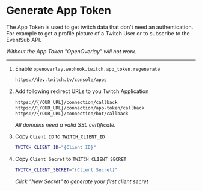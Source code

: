 # Generate App Token

The App Token is used to get twitch data that don't need an authentication.
For example to get a profile picture of a Twitch User or to subscribe to the EventSub API.

*Without the App Token "OpenOverlay" will not work.*

___

1. Enable `openoverlay.webhook.twitch.app_token.regenerate`
   ```bash 
   https://dev.twitch.tv/console/apps
   ```

2. Add following redirect URLs to you Twitch Application

    ```bash 
    https://{YOUR_URL}/connection/callback
    https://{YOUR_URL}/connection/app-token/callback
    https://{YOUR_URL}/connection/bot/callback
    ```
   *All domains need a valid SSL certificate.*


3. Copy `Client ID` to `TWITCH_CLIENT_ID`

    ```bash 
    TWITCH_CLIENT_ID="{Client ID}"
    ```

3. Copy `Client Secret` to `TWITCH_CLIENT_SECRET`

    ```bash 
    TWITCH_CLIENT_SECRET="{Client Secret}"
    ```
   *Click "New Secret" to generate your first client secret*
